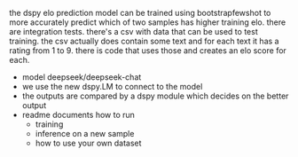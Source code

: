 the dspy elo prediction model can be trained using bootstrapfewshot to more accurately predict which of two samples has higher training elo. there are integration tests. there's a csv with data that can be used to test training. the csv actually does contain some text and for each text it has a rating from 1 to 9. there is code that uses those and creates an elo score for each.
- model deepseek/deepseek-chat
- we use the new dspy.LM to connect to the model
- the outputs are compared by a dspy module which decides on the better output
- readme documents how to run
  - training
  - inference on a new sample
  - how to use your own dataset
